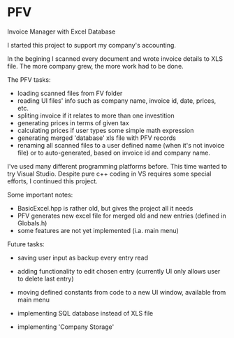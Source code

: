 # PFV
Invoice Manager with Excel Database

I started this project to support my company's accounting. 

In the begining I scanned every document and wrote invoice details to XLS file. The more company grew, the more work had to be done.

The PFV tasks: 
- loading scanned files from FV folder
- reading UI files' info such as company name, invoice id, date, prices, etc.
- spliting invoice if it relates to more than one investition
- generating prices in terms of given tax
- calculating prices if user types some simple math expression
- generating merged 'database' xls file with PFV records
- renaming all scanned files to a user defined name (when it's not invoice file) or to auto-generated, based on invoice id and company name.

I've used many different programming platforms before. This time wanted to try Visual Studio.
Despite pure c++ coding in VS requires some special efforts, I continued this project.


Some important notes:
- BasicExcel.hpp is rather old, but gives the project all it needs
- PFV generates new excel file for merged old and new entries (defined in Globals.h)
- some features are not yet implemented (i.a. main menu)

Future tasks:
- saving user input as backup every entry read
- adding functionality to edit chosen entry (currently UI only allows user to delete last entry)
- moving defined constants from code to a new UI window, available from main menu

- implementing SQL database instead of XLS file
- implementing 'Company Storage'
